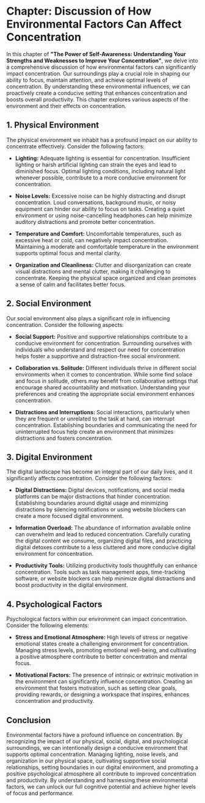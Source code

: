 Chapter: Discussion of How Environmental Factors Can Affect Concentration
=========================================================================

In this chapter of **"The Power of Self-Awareness: Understanding Your Strengths and Weaknesses to Improve Your Concentration"**, we delve into a comprehensive discussion of how environmental factors can significantly impact concentration. Our surroundings play a crucial role in shaping our ability to focus, maintain attention, and achieve optimal levels of concentration. By understanding these environmental influences, we can proactively create a conducive setting that enhances concentration and boosts overall productivity. This chapter explores various aspects of the environment and their effects on concentration.

**1. Physical Environment**
---------------------------

The physical environment we inhabit has a profound impact on our ability to concentrate effectively. Consider the following factors:

* **Lighting:** Adequate lighting is essential for concentration. Insufficient lighting or harsh artificial lighting can strain the eyes and lead to diminished focus. Optimal lighting conditions, including natural light whenever possible, contribute to a more conducive environment for concentration.

* **Noise Levels:** Excessive noise can be highly distracting and disrupt concentration. Loud conversations, background music, or noisy equipment can hinder our ability to focus on tasks. Creating a quiet environment or using noise-cancelling headphones can help minimize auditory distractions and promote better concentration.

* **Temperature and Comfort:** Uncomfortable temperatures, such as excessive heat or cold, can negatively impact concentration. Maintaining a moderate and comfortable temperature in the environment supports optimal focus and mental clarity.

* **Organization and Cleanliness:** Clutter and disorganization can create visual distractions and mental clutter, making it challenging to concentrate. Keeping the physical space organized and clean promotes a sense of calm and facilitates better focus.

**2. Social Environment**
-------------------------

Our social environment also plays a significant role in influencing concentration. Consider the following aspects:

* **Social Support:** Positive and supportive relationships contribute to a conducive environment for concentration. Surrounding ourselves with individuals who understand and respect our need for concentration helps foster a supportive and distraction-free social environment.

* **Collaboration vs. Solitude:** Different individuals thrive in different social environments when it comes to concentration. While some find solace and focus in solitude, others may benefit from collaborative settings that encourage shared accountability and motivation. Understanding your preferences and creating the appropriate social environment enhances concentration.

* **Distractions and Interruptions:** Social interactions, particularly when they are frequent or unrelated to the task at hand, can interrupt concentration. Establishing boundaries and communicating the need for uninterrupted focus help create an environment that minimizes distractions and fosters concentration.

**3. Digital Environment**
--------------------------

The digital landscape has become an integral part of our daily lives, and it significantly affects concentration. Consider the following factors:

* **Digital Distractions:** Digital devices, notifications, and social media platforms can be major distractions that hinder concentration. Establishing boundaries around digital usage and minimizing distractions by silencing notifications or using website blockers can create a more focused digital environment.

* **Information Overload:** The abundance of information available online can overwhelm and lead to reduced concentration. Carefully curating the digital content we consume, organizing digital files, and practicing digital detoxes contribute to a less cluttered and more conducive digital environment for concentration.

* **Productivity Tools:** Utilizing productivity tools thoughtfully can enhance concentration. Tools such as task management apps, time-tracking software, or website blockers can help minimize digital distractions and boost productivity in the digital environment.

**4. Psychological Factors**
----------------------------

Psychological factors within our environment can impact concentration. Consider the following elements:

* **Stress and Emotional Atmosphere:** High levels of stress or negative emotional states create a challenging environment for concentration. Managing stress levels, promoting emotional well-being, and cultivating a positive atmosphere contribute to better concentration and mental focus.

* **Motivational Factors:** The presence of intrinsic or extrinsic motivation in the environment can significantly influence concentration. Creating an environment that fosters motivation, such as setting clear goals, providing rewards, or designing a workspace that inspires, enhances concentration and productivity.

Conclusion
----------

Environmental factors have a profound influence on concentration. By recognizing the impact of our physical, social, digital, and psychological surroundings, we can intentionally design a conducive environment that supports optimal concentration. Managing lighting, noise levels, and organization in our physical space, cultivating supportive social relationships, setting boundaries in our digital environment, and promoting a positive psychological atmosphere all contribute to improved concentration and productivity. By understanding and harnessing these environmental factors, we can unlock our full cognitive potential and achieve higher levels of focus and performance.

